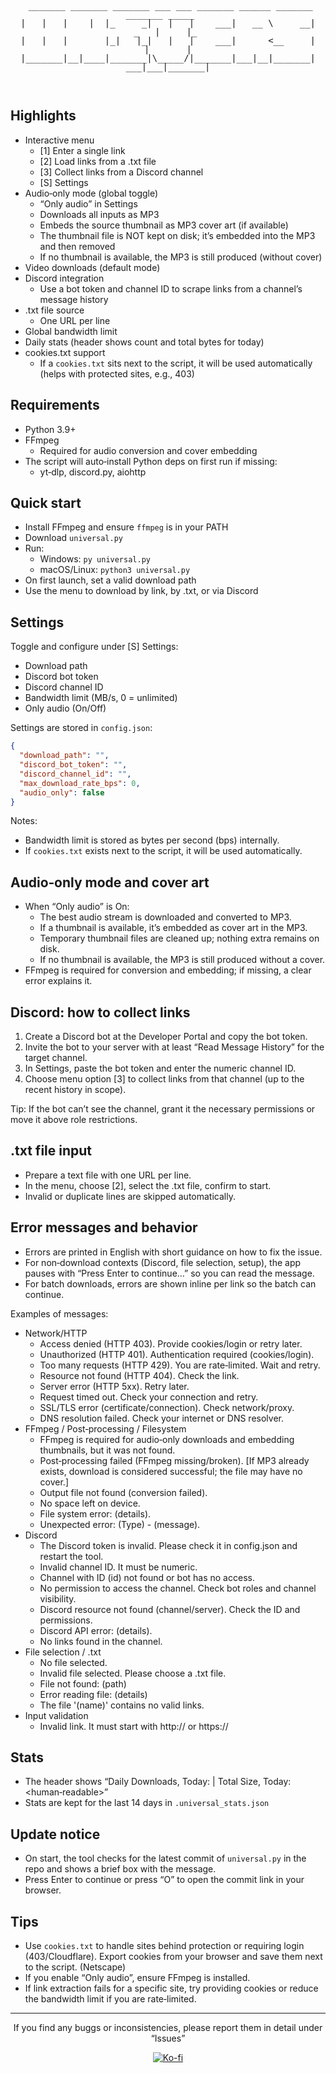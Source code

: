 <div align="center">
  <pre style="white-space:pre-wrap; text-align:center; display:inline-block; max-width:95%; overflow:auto; line-height:1; font-family:monospace; margin:0 0 16px 0;">                               
 _______ _______ _______ ___ ___ _______ ______ _______ _______ _____   
|   |   |    |  |_     _|   |   |    ___|   __ \     __|   _   |     |_ 
|   |   |       |_|   |_|   |   |    ___|      <__     |       |       |
|_______|__|____|_______|\_____/|_______|___|__|_______|___|___|_______|
</details>
</div>
  
## Highlights

- Interactive menu
  - [1] Enter a single link
  - [2] Load links from a .txt file
  - [3] Collect links from a Discord channel
  - [S] Settings
- Audio‑only mode (global toggle)
  - “Only audio” in Settings
  - Downloads all inputs as MP3
  - Embeds the source thumbnail as MP3 cover art (if available)
  - The thumbnail file is NOT kept on disk; it’s embedded into the MP3 and then removed
  - If no thumbnail is available, the MP3 is still produced (without cover)
- Video downloads (default mode)
- Discord integration
  - Use a bot token and channel ID to scrape links from a channel’s message history
- .txt file source
  - One URL per line
- Global bandwidth limit
- Daily stats (header shows count and total bytes for today)
- cookies.txt support
  - If a `cookies.txt` sits next to the script, it will be used automatically (helps with protected sites, e.g., 403)

## Requirements

- Python 3.9+
- FFmpeg
  - Required for audio conversion and cover embedding
- The script will auto‑install Python deps on first run if missing:
  - yt‑dlp, discord.py, aiohttp

## Quick start

- Install FFmpeg and ensure `ffmpeg` is in your PATH
- Download `universal.py`
- Run:
  - Windows: `py universal.py`
  - macOS/Linux: `python3 universal.py`
- On first launch, set a valid download path
- Use the menu to download by link, by .txt, or via Discord

## Settings

Toggle and configure under [S] Settings:
- Download path
- Discord bot token
- Discord channel ID
- Bandwidth limit (MB/s, 0 = unlimited)
- Only audio (On/Off)

Settings are stored in `config.json`:
```json
{
  "download_path": "",
  "discord_bot_token": "",
  "discord_channel_id": "",
  "max_download_rate_bps": 0,
  "audio_only": false
}
```

Notes:
- Bandwidth limit is stored as bytes per second (bps) internally.
- If `cookies.txt` exists next to the script, it will be used automatically.

## Audio‑only mode and cover art

- When “Only audio” is On:
  - The best audio stream is downloaded and converted to MP3.
  - If a thumbnail is available, it’s embedded as cover art in the MP3.
  - Temporary thumbnail files are cleaned up; nothing extra remains on disk.
  - If no thumbnail is available, the MP3 is still produced without a cover.
- FFmpeg is required for conversion and embedding; if missing, a clear error explains it.

## Discord: how to collect links

1. Create a Discord bot at the Developer Portal and copy the bot token.
2. Invite the bot to your server with at least “Read Message History” for the target channel.
3. In Settings, paste the bot token and enter the numeric channel ID.
4. Choose menu option [3] to collect links from that channel (up to the recent history in scope).

Tip: If the bot can’t see the channel, grant it the necessary permissions or move it above role restrictions.

## .txt file input

- Prepare a text file with one URL per line.
- In the menu, choose [2], select the .txt file, confirm to start.
- Invalid or duplicate lines are skipped automatically.

## Error messages and behavior

- Errors are printed in English with short guidance on how to fix the issue.
- For non‑download contexts (Discord, file selection, setup), the app pauses with “Press Enter to continue…” so you can read the message.
- For batch downloads, errors are shown inline per link so the batch can continue.

Examples of messages:
- Network/HTTP
  - Access denied (HTTP 403). Provide cookies/login or retry later.
  - Unauthorized (HTTP 401). Authentication required (cookies/login).
  - Too many requests (HTTP 429). You are rate‑limited. Wait and retry.
  - Resource not found (HTTP 404). Check the link.
  - Server error (HTTP 5xx). Retry later.
  - Request timed out. Check your connection and retry.
  - SSL/TLS error (certificate/connection). Check network/proxy.
  - DNS resolution failed. Check your internet or DNS resolver.
- FFmpeg / Post‑processing / Filesystem
  - FFmpeg is required for audio‑only downloads and embedding thumbnails, but it was not found.
  - Post‑processing failed (FFmpeg missing/broken).  [If MP3 already exists, download is considered successful; the file may have no cover.]
  - Output file not found (conversion failed).
  - No space left on device.
  - File system error: (details).
  - Unexpected error: (Type) - (message).
- Discord
  - The Discord token is invalid. Please check it in config.json and restart the tool.
  - Invalid channel ID. It must be numeric.
  - Channel with ID (id) not found or bot has no access.
  - No permission to access the channel. Check bot roles and channel visibility.
  - Discord resource not found (channel/server). Check the ID and permissions.
  - Discord API error: (details).
  - No links found in the channel.
- File selection / .txt
  - No file selected.
  - Invalid file selected. Please choose a .txt file.
  - File not found: (path)
  - Error reading file: (details)
  - The file '(name)' contains no valid links.
- Input validation
  - Invalid link. It must start with http:// or https://

## Stats

- The header shows “Daily Downloads, Today: <count> | Total Size, Today: <human‑readable>”
- Stats are kept for the last 14 days in `.universal_stats.json`

## Update notice

- On start, the tool checks for the latest commit of `universal.py` in the repo and shows a brief box with the message.
- Press Enter to continue or press “O” to open the commit link in your browser.

## Tips

- Use `cookies.txt` to handle sites behind protection or requiring login (403/Cloudflare). Export cookies from your browser and save them next to the script. (Netscape)
- If you enable “Only audio”, ensure FFmpeg is installed.
- If link extraction fails for a specific site, try providing cookies or reduce the bandwidth limit if you are rate‑limited.

---

<div align="center">
 
If you find any buggs or inconsistencies, please report them in detail under “Issues”

 [![Ko-fi](https://www.ko-fi.com/img/githubbutton_sm.svg)](https://ko-fi.com/bitnestt)

</div>

